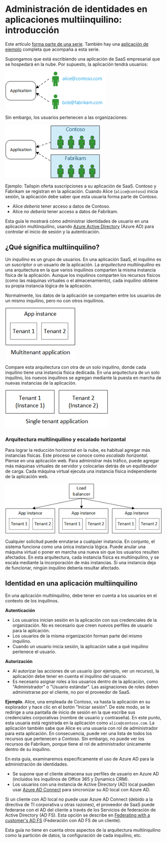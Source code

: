 <properties
   pageTitle="Administración de identidades para aplicaciones multiinquilino | Microsoft Azure"
   description="Introducción a la administración de identidades en aplicaciones multiinquilino"
   services=""
   documentationCenter="na"
   authors="MikeWasson"
   manager="roshar"
   editor=""
   tags=""/>

<tags
   ms.service="guidance"
   ms.devlang="dotnet"
   ms.topic="article"
   ms.tgt_pltfrm="na"
   ms.workload="na"
   ms.date="02/16/2016"
   ms.author="mwasson"/>

# Administración de identidades en aplicaciones multiinquilino: introducción

Este artículo [forma parte de una serie]. También hay una [aplicación de ejemplo] completa que acompaña a esta serie.

Supongamos que está escribiendo una aplicación de SaaS empresarial que se hospedará en la nube. Por supuesto, la aplicación tendrá usuarios:

![Usuarios](media/guidance-multitenant-identity/users.png)

Sin embargo, los usuarios pertenecen a las organizaciones:

![Usuarios de organización](media/guidance-multitenant-identity/org-users.png)

Ejemplo: Tailspin oferta suscripciones a su aplicación de SaaS. Contoso y Fabrikam se registran en la aplicación. Cuando Alice (`alice@contoso`) inicia sesión, la aplicación debe saber que esta usuaria forma parte de Contoso.

- Alice _debería_ tener acceso a datos de Contoso.
- Alice _no debería_ tener acceso a datos de Fabrikam.

Esta guía le mostrará cómo administrar identidades de usuario en una aplicación multiinquilino, usando [Azure Active Directory][AzureAD] (Azure AD) para controlar el inicio de sesión y la autenticación.

## ¿Qué significa multiinquilino?

Un _inquilino_ es un grupo de usuarios. En una aplicación SaaS, el inquilino es un suscriptor o un usuario de la aplicación. La _arquitectura multiinquilino_ es una arquitectura en la que varios inquilinos comparten la misma instancia física de la aplicación. Aunque los inquilinos comparten los recursos físicos (como las máquinas virtuales o el almacenamiento), cada inquilino obtiene su propia instancia lógica de la aplicación.

Normalmente, los datos de la aplicación se comparten entre los usuarios de un mismo inquilino, pero no con otros inquilinos.

![Multiinquilino](media/guidance-multitenant-identity/multitenant.png)

Compare esta arquitectura con otra de un solo inquilino, donde cada inquilino tiene una instancia física dedicada. En una arquitectura de un solo inquilino, los nuevos inquilinos se agregan mediante la puesta en marcha de nuevas instancias de la aplicación.

![Un solo inquilino](media/guidance-multitenant-identity/single-tenant.png)

### Arquitectura multiinquilino y escalado horizontal

Para lograr la reducción horizontal en la nube, es habitual agregar más instancias físicas. Este proceso se conoce como _escalado horizontal_. Piense en una aplicación web. Para administrar más tráfico, puede agregar más máquinas virtuales de servidor y colocarlas detrás de un equilibrador de carga. Cada máquina virtual ejecuta una instancia física independiente de la aplicación web.

![Equilibrio de carga de un sitio web](media/guidance-multitenant-identity/load-balancing.png)

Cualquier solicitud puede enrutarse a cualquier instancia. En conjunto, el sistema funciona como una única instancia lógica. Puede anular una máquina virtual o poner en marcha una nueva sin que los usuarios resulten afectados. En esta arquitectura, cada instancia física es multiinquilino, y se escala mediante la incorporación de más instancias. Si una instancia deja de funcionar, ningún inquilino debería resultar afectado.

## Identidad en una aplicación multiinquilino

En una aplicación multiinquilino, debe tener en cuenta a los usuarios en el contexto de los inquilinos.

**Autenticación**

- Los usuarios inician sesión en la aplicación con sus credenciales de la organización. No es necesario que creen nuevos perfiles de usuario para la aplicación.
- Los usuarios de la misma organización forman parte del mismo inquilino.
- Cuando un usuario inicia sesión, la aplicación sabe a qué inquilino pertenece el usuario.

**Autorización**

- Al autorizar las acciones de un usuario (por ejemplo, ver un recurso), la aplicación debe tener en cuenta el inquilino del usuario.
- Es necesario asignar roles a los usuarios dentro de la aplicación, como "Administrador" o "Usuario estándar". Las asignaciones de roles deben administrarse por el cliente, no por el proveedor de SaaS.

**Ejemplo**. Alice, una empleada de Contoso, va hasta la aplicación en su explorador y hace clic en el botón "Iniciar sesión". De este modo, se le redirige a una pantalla de inicio de sesión en la que escribe sus credenciales corporativas (nombre de usuario y contraseña). En este punto, esta usuaria está registrada en la aplicación como `alice@contoso.com`. La aplicación también sabe que Alice es una usuaria con rol de administrador para esta aplicación. En consecuencia, puede ver una lista de todos los recursos que pertenecen a Contoso. Sin embargo, no puede ver los recursos de Fabrikam, porque tiene el rol de administrador únicamente dentro de su inquilino.

En esta guía, examinaremos específicamente el uso de Azure AD para la administración de identidades.

- Se supone que el cliente almacena sus perfiles de usuario en Azure AD (incluidos los inquilinos de Office 365 y Dynamics CRM).
- Los usuarios con una instancia de Active Directory (AD) local pueden usar [Azure AD Connect][ADConnect] para sincronizar su AD local con Azure AD.

Si un cliente con AD local no puede usar Azure AD Connect (debido a la directiva de TI corporativa u otras razones), el proveedor de SaaS puede federarse con el AD del cliente a través de los Servicios de federación de Active Directory (AD FS). Esta opción se describe en [Federating with a customer's AD FS] (Federación con AD FS de un cliente).

Esta guía no tiene en cuenta otros aspectos de la arquitectura multiinquilino como la partición de datos, la configuración de cada inquilino, etc.

<!-- Links -->
[ADConnect]: ../active-directory/active-directory-aadconnect.md
[AzureAD]: https://azure.microsoft.com/documentation/services/active-directory/
[forma parte de una serie]: guidance-multitenant-identity.md
[Federating with a customer's AD FS]: guidance-multitenant-identity-adfs.md
[aplicación de ejemplo]: https://github.com/Azure-Samples/guidance-identity-management-for-multitenant-apps

<!---HONumber=AcomDC_0302_2016-->